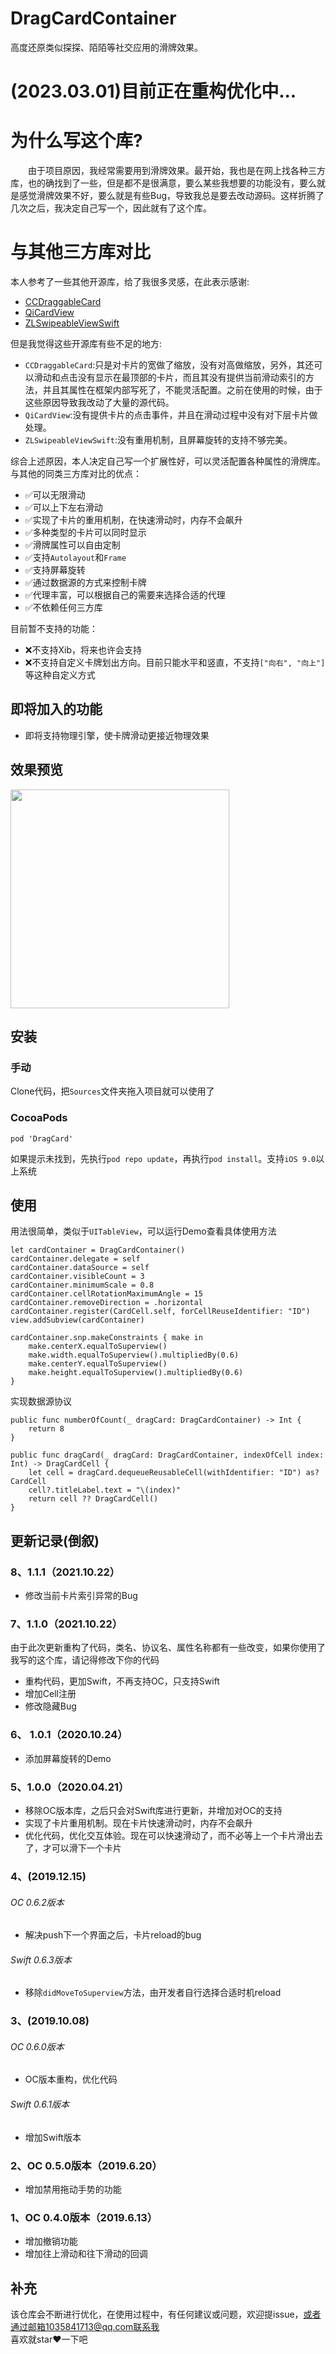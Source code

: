 # DragCardContainer
高度还原类似探探、陌陌等社交应用的滑牌效果。

# (2023.03.01)目前正在重构优化中...

# 为什么写这个库?
&emsp;&emsp;由于项目原因，我经常需要用到滑牌效果。最开始，我也是在网上找各种三方库，也的确找到了一些，但是都不是很满意，要么某些我想要的功能没有，要么就是感觉滑牌效果不好，要么就是有些Bug，导致我总是要去改动源码。这样折腾了几次之后，我决定自己写一个，因此就有了这个库。

# 与其他三方库对比
本人参考了一些其他开源库，给了我很多灵感，在此表示感谢:

- [CCDraggableCard](https://github.com/liuzechen/CCDraggableCard-Master)
- [QiCardView](https://github.com/QiShare/QiCardView)
- [ZLSwipeableViewSwift](https://github.com/zhxnlai/ZLSwipeableViewSwift)

但是我觉得这些开源库有些不足的地方:
- `CCDraggableCard`:只是对卡片的宽做了缩放，没有对高做缩放，另外，其还可以滑动和点击没有显示在最顶部的卡片，而且其没有提供当前滑动索引的方法，并且其属性在框架内部写死了，不能灵活配置。之前在使用的时候，由于这些原因导致我改动了大量的源代码。
- `QiCardView`:没有提供卡片的点击事件，并且在滑动过程中没有对下层卡片做处理。
- `ZLSwipeableViewSwift`:没有重用机制，且屏幕旋转的支持不够完美。

综合上述原因，本人决定自己写一个扩展性好，可以灵活配置各种属性的滑牌库。
与其他的同类三方库对比的优点：
- ✅可以无限滑动
- ✅可以上下左右滑动
- ✅实现了卡片的重用机制，在快速滑动时，内存不会飙升
- ✅多种类型的卡片可以同时显示
- ✅滑牌属性可以自由定制
- ✅支持`Autolayout`和`Frame`
- ✅支持屏幕旋转
- ✅通过数据源的方式来控制卡牌
- ✅代理丰富，可以根据自己的需要来选择合适的代理
- ✅不依赖任何三方库

目前暂不支持的功能：
- ❌不支持Xib，将来也许会支持
- ❌不支持自定义卡牌划出方向。目前只能水平和竖直，不支持`["向右", "向上"]`等这种自定义方式

## 即将加入的功能
- 即将支持物理引擎，使卡牌滑动更接近物理效果

## 效果预览
<img src="GIF/example.gif" width="350">

## 安装

### 手动
Clone代码，把`Sources`文件夹拖入项目就可以使用了

### CocoaPods

```
pod 'DragCard'
```
如果提示未找到，先执行`pod repo update`，再执行`pod install`。支持`iOS 9.0`以上系统

## 使用
用法很简单，类似于`UITableView`，可以运行Demo查看具体使用方法

```
let cardContainer = DragCardContainer()
cardContainer.delegate = self
cardContainer.dataSource = self
cardContainer.visibleCount = 3
cardContainer.minimumScale = 0.8
cardContainer.cellRotationMaximumAngle = 15
cardContainer.removeDirection = .horizontal
cardContainer.register(CardCell.self, forCellReuseIdentifier: "ID")
view.addSubview(cardContainer)

cardContainer.snp.makeConstraints { make in
    make.centerX.equalToSuperview()
    make.width.equalToSuperview().multipliedBy(0.6)
    make.centerY.equalToSuperview()
    make.height.equalToSuperview().multipliedBy(0.6)
}

```
实现数据源协议
```
public func numberOfCount(_ dragCard: DragCardContainer) -> Int {
    return 8
}

public func dragCard(_ dragCard: DragCardContainer, indexOfCell index: Int) -> DragCardCell {
    let cell = dragCard.dequeueReusableCell(withIdentifier: "ID") as? CardCell
    cell?.titleLabel.text = "\(index)"
    return cell ?? DragCardCell()
}
```


## 更新记录(倒叙)

### 8、1.1.1（2021.10.22）
- 修改当前卡片索引异常的Bug

### 7、1.1.0（2021.10.22）

由于此次更新重构了代码，类名、协议名、属性名称都有一些改变，如果你使用了我写的这个库，请记得修改下你的代码

- 重构代码，更加Swift，不再支持OC，只支持Swift
- 增加Cell注册
- 修改隐藏Bug

### 6、 1.0.1（2020.10.24）
- 添加屏幕旋转的Demo

### 5、1.0.0（2020.04.21）
- 移除OC版本库，之后只会对Swift库进行更新，并增加对OC的支持
- 实现了卡片重用机制。现在卡片快速滑动时，内存不会飙升
- 优化代码，优化交互体验。现在可以快速滑动了，而不必等上一个卡片滑出去了，才可以滑下一个卡片

### 4、(2019.12.15)

###### OC 0.6.2版本
- 解决push下一个界面之后，卡片reload的bug

###### Swift 0.6.3版本
- 移除`didMoveToSuperview`方法，由开发者自行选择合适时机reload

### 3、(2019.10.08)

###### OC 0.6.0版本
- OC版本重构，优化代码

###### Swift 0.6.1版本
- 增加Swift版本

### 2、OC 0.5.0版本（2019.6.20）
- 增加禁用拖动手势的功能

### 1、OC 0.4.0版本（2019.6.13）
- 增加撤销功能
- 增加往上滑动和往下滑动的回调

## 补充
该仓库会不断进行优化，在使用过程中，有任何建议或问题，欢迎提issue，或者通过邮箱1035841713@qq.com联系我<br>
喜欢就star❤️一下吧
